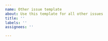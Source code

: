 ```yaml
---
name: Other issue template
about: Use this template for all other issues
title: ''
labels: ''
assignees: ''

---
```



